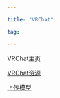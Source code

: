 ```yaml
---

title: "VRChat"

tag:

---
```






VRChat主页



[VRChat资源](VRChat/VRChat资源.md)



[上传模型](VRChat/Basics/上传模型.md)
